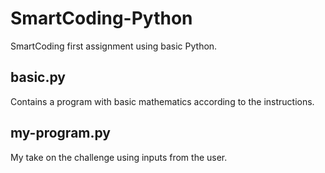 # SmartCoding-Python
SmartCoding first assignment using basic Python.

## basic.py
Contains a program with basic mathematics according to the instructions.

## my-program.py
My take on the challenge using inputs from the user.
